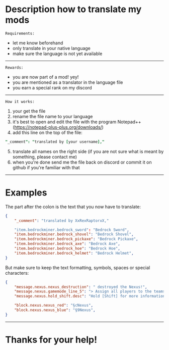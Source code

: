 # Description how to translate my mods

`Requirements:`
- let me know beforehand
- only translate in your native language
- make sure the language is not yet available

-----

`Rewards:`
- you are now part of a mod! yey!
- you are mentioned as a translator in the language file
- you earn a special rank on my discord

-----

`How it works:`
1. your get the file
2. rename the file name to your language
3. it's best to open and edit the file with the program Notepad++ (https://notepad-plus-plus.org/downloads/)
4. add this line on the top of the file:
```j
"_comment": "translated by [your username],"
```
5. translate all names on the right side (if you are not sure what is meant by something, please contact me)
6. when you're done send me the file back on discord or commit it on github if you're familiar with that

-----

# Examples

The part after the colon is the text that you now have to translate:

```json
{
    "_comment": "translated by XxRexRaptorxX,"

    "item.bedrockminer.bedrock_sword": "Bedrock Sword",
    "item.bedrockminer.bedrock_shovel": "Bedrock Shovel",
    "item.bedrockminer.bedrock_pickaxe": "Bedrock Pickaxe",
    "item.bedrockminer.bedrock_axe": "Bedrock Axe",
    "item.bedrockminer.bedrock_hoe": "Bedrock Hoe",
    "item.bedrockminer.bedrock_helmet": "Bedrock Helmet",
}
```

But make sure to keep the text formatting, symbols, spaces or special characters:

```json
{
    "message.nexus.nexus_destruction": " destroyed the Nexus!",
    "message.nexus.gamemode_line_5": "> Assign all players to the teams: /team join <team> [playerName]",
    "message.nexus.hold_shift.desc": "Hold [Shift] for more information.",

    "block.nexus.nexus_red": "§cNexus",
    "block.nexus.nexus_blue": "§9Nexus",
}
```

----
# Thanks for your help!
